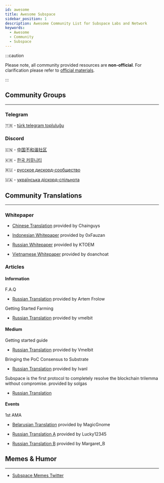 ```yaml
---
id: awesome
title: Awesome Subspace
sidebar_position: 1
description: Awesome Community List for Subspace Labs and Network
keywords:
  - Awesome
  - Community
  - Subspace
---
```


:::caution


Please note, all community provided resources are **non-official**. For clarification please refer to [official materials](../intro).

:::


## Community Groups
---



### Telegram

🇹🇷 - [türk telegram topluluğu](https://t.me/subspacenetworkturkey)

### Discord

🇨🇳 - [中国不和谐社区](https://discord.com/channels/864285291518361610/940656159927451668)

🇰🇷 - [한국 커뮤니티](https://discord.com/channels/864285291518361610/941490199786037278)

🇷🇺 - [русское дискорд-сообщество](https://discord.com/channels/864285291518361610/940699533640368128)

🇺🇦 - [українська діскорд-спільнота](https://discord.com/channels/864285291518361610/940699198330925106)


## Community Translations
---
### Whitepaper

- [Chinese Translation](https://medium.com/@chainguys/%E5%AD%90%E7%A9%BA%E9%97%B4-subspace-%E7%A7%8D%E6%94%B6%E8%80%85%E5%9B%B0%E5%A2%83%E7%9A%84%E8%A7%A3%E5%86%B3%E6%96%B9%E6%A1%88-eng-chn-b780ea0a99ab?p=b780ea0a99ab) provided by Chainguys

- [Indonesian Whitepaper](https://saljifauzann.medium.com/subspace-lapisan-nol-untuk-web3-38f0a961594) provided by 0xFauzan

- [Russian Whitepaper](https://petr-kachanow.gitbook.io/subspace/russkii-russian/subspace-reshenie-fermerskoi-dilemmy/i.-predystoriya) provided by KTOEM

- [Vietnamese Whitepaper](https://medium.com/@doanchoat/subspace-network-c%E1%BA%A3i-thi%E1%BB%87n-t%C3%ADnh-phi-t%E1%BA%ADp-trung-v%C3%A0-gi%C3%BAp-gi%E1%BA%A3i-quy%E1%BA%BFt-nh%E1%BB%AFng-kh%C3%B3-kh%C4%83n-c%E1%BB%A7a-farmer-11b6b6effdd3) provided by doanchoat

### Articles

#### Information

F.A.Q
- [Russian Translation](https://docs.google.com/document/d/17LwoBVP6POgaI18oajyI9xsi3nSJDtS7O-TvKSoHQwo/edit) provided by Artem Frolow

Getting Started Farming
- [Russian Translation](https://vmelbit.medium.com/%D1%81%D1%82%D0%B0%D0%BD%D0%BE%D0%B2%D0%B8%D0%BC%D1%81%D1%8F-%D1%84%D0%B5%D1%80%D0%BC%D0%B5%D1%80%D0%B0%D0%BC%D0%B8-subspace-network-5bacab106755) provided by vmelbit

#### Medium
Getting started guide
- [Russian Translation](https://vmelbit.medium.com/%D1%81%D1%82%D0%B0%D0%BD%D0%BE%D0%B2%D0%B8%D0%BC%D1%81%D1%8F-%D1%84%D0%B5%D1%80%D0%BC%D0%B5%D1%80%D0%B0%D0%BC%D0%B8-subspace-network-5bacab106755) provided by Vmelbit

Bringing the PoC Consensus to Substrate
- [Russian Translation](https://medium.com/@ivan.arenovich/%D0%B4%D0%BE%D0%B2%D0%B5%D0%B4%D0%B5%D0%BD%D0%BD%D1%8F-poc-%D0%BA%D0%BE%D0%BD%D1%81%D0%B5%D0%BD%D1%81%D1%83%D1%81%D1%83-%D0%B4%D0%BE-substrate-67baf6307d8) provided by Ivanl

Subspace is the first protocol to completely resolve the blockchain trilemma without compromise. provided by solgas
- [Russian Translation](https://medium.com/@solgas/subspace-%D1%8D%D1%82%D0%BE-%D0%BF%D0%B5%D1%80%D0%B2%D1%8B%D0%B9-%D0%BF%D1%80%D0%BE%D1%82%D0%BE%D0%BA%D0%BE%D0%BB-%D0%BF%D0%BE%D0%BB%D0%BD%D0%BE%D1%81%D1%82%D1%8C%D1%8E-%D1%80%D0%B0%D0%B7%D1%80%D0%B5%D1%88%D0%B8%D0%B2%D1%88%D0%B8%D0%B9-%D1%82%D1%80%D0%B8%D0%BB%D0%B5%D0%BC%D0%BC%D1%83-%D0%B1%D0%BB%D0%BE%D0%BA%D1%87%D0%B5%D0%B9%D0%BD%D0%B0-%D0%B1%D0%B5%D0%B7-%D0%BA%D0%BE%D0%BC%D0%BF%D1%80%D0%BE%D0%BC%D0%B8%D1%81%D1%81%D0%BE%D0%B2-84aceca19504)


#### Events

1st AMA

- [Belarusian Translation](https://medium.com/@otopleniek/%D1%81%D1%82%D1%8D%D0%BD%D0%B0%D0%B3%D1%80%D0%B0%D0%BC%D0%B0-ama-subspace-labs-%D0%BB%D1%8E%D1%82%D1%8B-2022-289a25cbc54f) provided by MagicGnome

- [Russian Translation A](https://medium.com/@ol_cryptopro/subspace-labs-ama-transcript-february-2022-982b037c54ec) provided by Lucky12345

- [Russian Translation B](https://medium.com/@sanotska27/%D1%82%D1%80%D0%B0%D0%BD%D1%81%D0%BA%D1%80%D0%B8%D0%BF%D1%82-ama-%D1%81-%D0%B0%D0%BD%D0%B3%D0%BB-%D1%81%D0%BF%D1%80%D0%BE%D1%81%D0%B8-%D0%BC%D0%B5%D0%BD%D1%8F-%D0%B2%D1%81%D0%B5-%D1%87%D1%82%D0%BE-%D1%83%D0%B3%D0%BE%D0%B4%D0%BD%D0%BE-subspace-labs-%D1%84%D0%B5%D0%B2%D1%80%D0%B0%D0%BB%D1%8C-2022-%D0%B3%D0%BE%D0%B4%D0%B0-c3815485d0f4) provided by Margaret_B

## Memes & Humor
---
- [Subspace Memes Twitter](https://twitter.com/SubspaceMemes)
